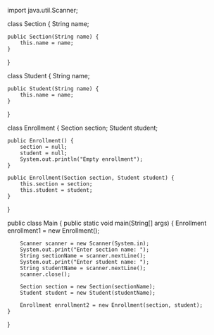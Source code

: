 import java.util.Scanner;

class Section {
    String name;
    
    public Section(String name) {
        this.name = name;
    }
}

class Student {
    String name;
    
    public Student(String name) {
        this.name = name;
    }
}

class Enrollment {
    Section section;
    Student student;
    
    public Enrollment() {
        section = null;
        student = null;
        System.out.println("Empty enrollment");
    }
    
    public Enrollment(Section section, Student student) {
        this.section = section;
        this.student = student;
    }
}

public class Main {
    public static void main(String[] args) {
        Enrollment enrollment1 = new Enrollment();
        
        Scanner scanner = new Scanner(System.in);
        System.out.print("Enter section name: ");
        String sectionName = scanner.nextLine();
        System.out.print("Enter student name: ");
        String studentName = scanner.nextLine();
        scanner.close();
        
        Section section = new Section(sectionName);
        Student student = new Student(studentName);
        
        Enrollment enrollment2 = new Enrollment(section, student);
    }
}
